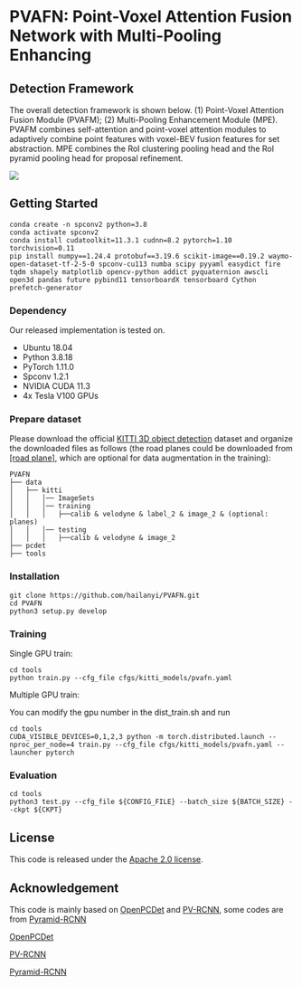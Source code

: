 # PVAFN: Point-Voxel Attention Fusion Network with Multi-Pooling Enhancing

## Detection Framework
The overall detection framework is shown below.
(1) Point-Voxel Attention Fusion Module (PVAFM);
(2) Multi-Pooling Enhancement Module (MPE). 
PVAFM combines self-attention and point-voxel attention modules to adaptively combine point features with voxel-BEV fusion features for set abstraction.
MPE combines the RoI clustering pooling head and the RoI pyramid pooling head for proposal refinement.

![](./tools/images/figure2.png)

## Getting Started

```
conda create -n spconv2 python=3.8
conda activate spconv2
conda install cudatoolkit=11.3.1 cudnn=8.2 pytorch=1.10 torchvision=0.11
pip install numpy==1.24.4 protobuf==3.19.6 scikit-image==0.19.2 waymo-open-dataset-tf-2-5-0 spconv-cu113 numba scipy pyyaml easydict fire tqdm shapely matplotlib opencv-python addict pyquaternion awscli open3d pandas future pybind11 tensorboardX tensorboard Cython prefetch-generator
```

### Dependency
Our released implementation is tested on.
+ Ubuntu 18.04
+ Python 3.8.18
+ PyTorch 1.11.0
+ Spconv 1.2.1
+ NVIDIA CUDA 11.3
+ 4x Tesla V100 GPUs

### Prepare dataset

Please download the official [KITTI 3D object detection](http://www.cvlibs.net/datasets/kitti/eval_object.php?obj_benchmark=3d) dataset and organize the downloaded files as follows (the road planes could be downloaded from [[road plane]](https://drive.google.com/file/d/1d5mq0RXRnvHPVeKx6Q612z0YRO1t2wAp/view?usp=sharing), which are optional for data augmentation in the training):

```
PVAFN
├── data
│   ├── kitti
│   │   │── ImageSets
│   │   │── training
│   │   │   ├──calib & velodyne & label_2 & image_2 & (optional: planes)
│   │   │── testing
│   │   │   ├──calib & velodyne & image_2
├── pcdet
├── tools
```

### Installation

```
git clone https://github.com/hailanyi/PVAFN.git
cd PVAFN
python3 setup.py develop
```

### Training

Single GPU train:
```
cd tools
python train.py --cfg_file cfgs/kitti_models/pvafn.yaml
```
Multiple GPU train: 

You can modify the gpu number in the dist_train.sh and run
```
cd tools
CUDA_VISIBLE_DEVICES=0,1,2,3 python -m torch.distributed.launch --nproc_per_node=4 train.py --cfg_file cfgs/kitti_models/pvafn.yaml --launcher pytorch
```

### Evaluation

```
cd tools
python3 test.py --cfg_file ${CONFIG_FILE} --batch_size ${BATCH_SIZE} --ckpt ${CKPT}
```

## License

This code is released under the [Apache 2.0 license](LICENSE).

## Acknowledgement
This code is mainly based on [OpenPCDet](https://github.com/open-mmlab/OpenPCDet) and [PV-RCNN](https://github.com/sshaoshuai/PV-RCNN), some codes are from [Pyramid-RCNN](https://github.com/PointsCoder/Pyramid-RCNN)

[OpenPCDet](https://github.com/open-mmlab/OpenPCDet)

[PV-RCNN](https://github.com/sshaoshuai/PV-RCNN)

[Pyramid-RCNN](https://github.com/PointsCoder/Pyramid-RCNN)